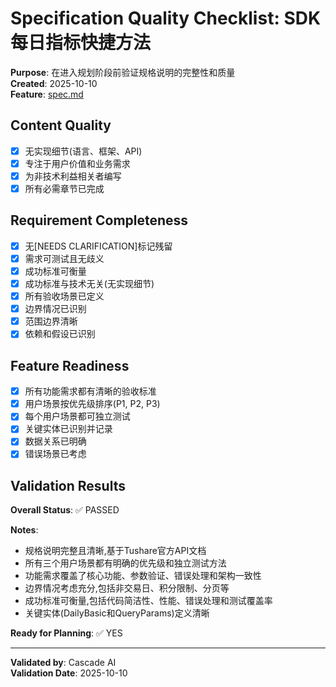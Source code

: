 # Specification Quality Checklist: SDK每日指标快捷方法

**Purpose**: 在进入规划阶段前验证规格说明的完整性和质量  
**Created**: 2025-10-10  
**Feature**: [spec.md](../spec.md)

## Content Quality

- [x] 无实现细节(语言、框架、API)
- [x] 专注于用户价值和业务需求
- [x] 为非技术利益相关者编写
- [x] 所有必需章节已完成

## Requirement Completeness

- [x] 无[NEEDS CLARIFICATION]标记残留
- [x] 需求可测试且无歧义
- [x] 成功标准可衡量
- [x] 成功标准与技术无关(无实现细节)
- [x] 所有验收场景已定义
- [x] 边界情况已识别
- [x] 范围边界清晰
- [x] 依赖和假设已识别

## Feature Readiness

- [x] 所有功能需求都有清晰的验收标准
- [x] 用户场景按优先级排序(P1, P2, P3)
- [x] 每个用户场景都可独立测试
- [x] 关键实体已识别并记录
- [x] 数据关系已明确
- [x] 错误场景已考虑

## Validation Results

**Overall Status**: ✅ PASSED

**Notes**:
- 规格说明完整且清晰,基于Tushare官方API文档
- 所有三个用户场景都有明确的优先级和独立测试方法
- 功能需求覆盖了核心功能、参数验证、错误处理和架构一致性
- 边界情况考虑充分,包括非交易日、积分限制、分页等
- 成功标准可衡量,包括代码简洁性、性能、错误处理和测试覆盖率
- 关键实体(DailyBasic和QueryParams)定义清晰

**Ready for Planning**: ✅ YES

---

**Validated by**: Cascade AI  
**Validation Date**: 2025-10-10
